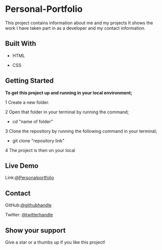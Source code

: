 # Personal-Portfolio

This project contains information about me and my projects It shows the work I have taken part in as a developer and my contact information.

## Built With

* HTML

* CSS

## Getting Started

**To get this project up and running in your local environment;**

1 Create a new folder.

2 Open that folder in your terminal by running the command;

* cd "name of folder"

3 Clone the repository by running the following command in your terminal;

* git clone "repository link"

4 The project is then on your local

## Live Demo

Link:[@Personalportfolio]( https://kemigabocatherine.github.io/Personal---Portfolio/)

## Contact

GitHub:[@githubhandle](https://github.com/kemigabocatherine)

Twitter: [@twitterhandle](https://twitter.com/catherinek205)

## Show your support

Give a star or a thumbs up if you like this project!
